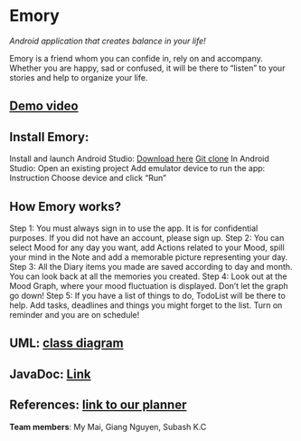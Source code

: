 # **Emory**

*Android application that creates balance in your life!*

Emory is a friend whom you can confide in, rely on and accompany. Whether you are happy, sad or confused, it will be there to “listen” to your stories and help to organize your life.


## [Demo video](https://youtu.be/lXGb_AlDxrY)


## Install Emory:
Install and launch Android Studio: [Download here](https://developer.android.com/studio?gclid=Cj0KCQiA2af-BRDzARIsAIVQUOegnlm_V6W7UdtvmBmKbhlZcjJnPJeRJwOqNqZD-LK2bt-wXA7WuQoaAsAyEALw_wcB&gclsrc=aw.ds)
[Git clone](https://gitlab.metropolia.fi/mobilesb3002/team5/emory.git)
In Android Studio: 
Open an existing project
Add emulator device to run the app: Instruction
Choose device and click “Run” 


## How Emory works?

Step 1: You must always sign in to use the app. It is for confidential purposes. If you did not have an account, please sign up.
Step 2: You can select Mood for any day you want, add Actions related to your Mood, spill your mind in the Note and add a memorable picture representing your day. 
Step 3: All the Diary items you made are saved according to day and month. You can look back at all the memories you created.
Step 4: Look out at the Mood Graph, where your mood fluctuation is displayed. Don’t let the graph go down!
Step 5: If you have a list of things to do, TodoList will be there to help. Add tasks, deadlines and things you might forget to the list. Turn on reminder and you are on schedule!


## UML: [class diagram](https://drive.google.com/file/d/1wb_dRsa_r9JWggeUO3BJe6Staq5Fu2aB/view)
## JavaDoc: [Link](http://users.metropolia.fi/~mym/Emory%20javadoc/)
## References: [link to our planner](https://tasks.office.com/metropoliafi.onmicrosoft.com/Home/PlanViews/40y0QtIAOkebdgVeE6_VNJYAHwQ9?Type=PlanLink&Channel=Link&CreatedTime=637508790974550000)

**Team members**: My Mai, Giang Nguyen, Subash K.C

